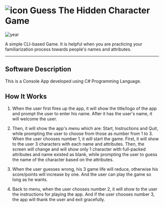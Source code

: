 # ![icon](favicon.ico) Guess The Hidden Character Game

![year](https://img.shields.io/badge/year-2022-blue)

A simple CLI-based Game. It is helpful when you are practicing your familiarization process towards people's names and attributes.

---

## Software Description

This is a Console App developed using C# Programming Language.

## How It Works

1. When the user first fires up the app, it will show the title/logo of the app and 
prompt the user to enter his name. After it has the user's name, it will welcome the user.

2. Then, it will show the app's menu which are: Start, Instructions and Quit, while prompting the user
to choose from those as number from 1 to 3. When the user chooses number 1, it will start the game. First, it will show to the user 3
characters with each name and attributes. Then, the screen will change and will show only 1 character
with full-packed attributes and name existed as blank, while prompting the user to guess the name of the character based on the attributes.

3. When the user guesses wrong, his 3 game life will reduce, otherwise his score/points will increase by one. And the user
can play the game so long as he wants.

4. Back to menu, when the user chooses number 2, it will show to the user the instructions for playing the app.
And if the user chooses number 3, the app will thank the user and exit gracefully.
